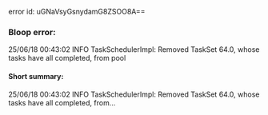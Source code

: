 error id: uGNaVsyGsnydamG8ZSOO8A==
### Bloop error:

25/06/18 00:43:02 INFO TaskSchedulerImpl: Removed TaskSet 64.0, whose tasks have all completed, from pool
#### Short summary: 

25/06/18 00:43:02 INFO TaskSchedulerImpl: Removed TaskSet 64.0, whose tasks have all completed, from...